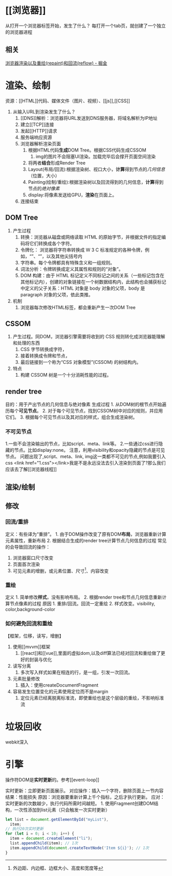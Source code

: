 # [[浏览器]] 
从打开一个浏览器标签开始，发生了什么？
每打开一个tab页，就创建了一个独立的浏览器进程
## 相关
[浏览器渲染以及重绘(repaint)和回流(reflow) - 掘金](https://juejin.cn/post/6925253714361974797?searchId=202307150948235DF94EB015C5E0B62825#heading-0) 
# 渲染、绘制
资源：[[HTML]]代码、媒体文件（图片、视频）、[[js]],[[CSS]] 
1. 从输入URL到渲染发生了什么？
	1. [[DNS]]解析：浏览器将URL发送到DNS服务器，将域名解析为IP地址
	2. 建立[[TCP]]连接
	3. 发起[[HTTP]]请求
	4. 服务端响应资源
	5. 浏览器解析渲染页面
		1. 根据HTML代码**生成**DOM Tree。根据CSS代码生成CSSOM
			1. img的图片不会阻塞UI渲染。加载完毕后会撑开页面空间渲染
		2. 将两者**结合**形成Render Tree
		3. Layout(布局/回流):根据渲染树、视口大小，**计算**得到节点的*几何信息*（位置，大小）
		4. Painting(绘制/重绘):根据渲染树以及回流得到的几何信息，**计算**得到节点的*绝对像素* 
		5. display:将像素发送给GPU，**渲染**在页面上。
	6. 连接结束
## DOM Tree
1. 产生过程
	1. 转换：浏览器从磁盘或网络读取 HTML 的原始字节，并根据文件的指定编码将它们转换成各个字符。
	2. 令牌化： 浏览器将字符串转换成 W 3 C 标准规定的各种令牌，例如，“”、“”，以及其他尖括号内
	3. 字符串。每个令牌都具有特殊含义和一组规则。
	4. 词法分析：令牌转换成定义其属性和规则的“对象”。
	5. DOM 构建：由于 HTML 标记定义不同标记之间的关系（一些标记包含在其他标记内），创建的对象链接在一个树数据结构内，此结构也会捕获标记中定义的父子关系：HTML 对象是 body 对象的父项，body 是 paragraph 对象的父项，依此类推。
2. 机制
	1. 浏览器每次修改HTML标签，都会重新产生一次DOM Tree
## CSSOM
1. 产生过程。同DOM，浏览器引擎需要将收到的 CSS 规则转化成浏览器能理解和处理的东西
	1. CSS 字节转换成字符，
	2. 接着转换成令牌和节点，
	3. 最后链接到一个称为“CSS 对象模型”(CSSOM) 的树结构内。
2. 特点
	1. 构建 CSSOM 树是一个十分消耗性能的过程。
## render tree
目的：用于产出节点的几何信息与绝对像素
生成过程
	1. 从DOM树的根节点开始遍历每个**可见节点**。
	2. 对于每个可见节点，找到CSSOM树中对应的规则，并应用它们。
	3. 根据每个可见节点以及其对应的样式，组合生成渲染树。
### 不可见节点
1.一些不会渲染输出的节点，比如script、meta、link等。
2.一些通过css进行隐藏的节点。比如display:none。
注意，利用visibility和opacity隐藏的节点是可见节点。
问题出现了,script、meta、link, img这一类都不可见的节点,例如我要引入css \<link href="1.css">\</link>我是不是永远没法去引入渲染到页面了?那么我们应该去了解[[浏览器线程]] 
## 渲染/绘制
## 修改
###  回流/重排
定义：有些译为“重排”。
	1. 由于DOM操作改变了原有DOM**布局**，浏览器重新计算元素属性，重新布局
	2. 根据结合生成的render tree计算节点几何信息的过程
常见的会导致回流的操作：
1. 浏览器窗口尺寸改变
2. 页面首次渲染
3. 可见元素的增删，或元素位置、尺寸[^1]、内容改变
###  重绘
定义
	1. 简单修改**样式**，没有影响布局。
	2. 根据render tree和节点几何信息重新计算节点像素的过程
原因
	1. 重排/回流。回流一定重绘
	2. 样式改变。visibility, color,background-color
### 如何避免回流和重绘
【框架，位移，读写，增删】
1. 使用[[mvvm]]框架
	1. [[react]]和[[vue]],里面的虚拟dom,以及diff算法已经对回流和重绘做了更好的封装与优化
2. 读写分离
	1. 多次写入样式如果在相连的行，是一组，引发一次回流。
3. 元素批量修改
	1. 插入：使用createDocumentFragment
4. 容易发生位置变化的元素使用定位而不是margin
	1. 定位元素已经离脱离标准流，即使重绘也是这个层级的重绘，不影响标准流
# 垃圾回收
webkit深入
# 引擎

操作符DOM是**实时更新**的。参考[[event-loop]] 

实时更新：立即更新页面展示。
对应操作：插入一个字符，删除页面上一节内容
结果：性能损失
原因：浏览器要重新计算上千个指标，之后才执行更新。
应对：实时更新的次数越少，执行代码所需时间越短。
	1. 使用Fragment创建DOM结构，一次性添加到list元素（只会触发一次实时更新）
```js
let list = document.getElementById("myList"),
  item;
// 执行20次实时更新
for (let i = 0; i < 10; i++) {
  item = document.createElement("li");
  list.appendChild(item); // 1次
  item.appendChild(document.createTextNode('Item ${i}'); // 1次
}
```

[^1]: 外边距、内边框、边框大小、高度和宽度等